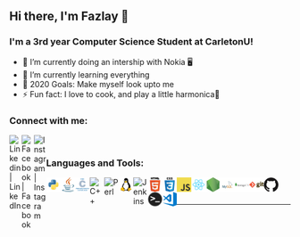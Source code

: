 ## Hi there, I'm Fazlay 👋

### I'm a 3rd year Computer Science Student at CarletonU!

- 🔭 I’m currently doing an intership with Nokia 🖥️
- 🌱 I’m currently learning everything 
- 🥅 2020 Goals: Make myself look upto me
- ⚡ Fun fact: I love  to  cook, and play a little harmonica🎼

### Connect with me:

[<img align="left" alt="Linkedin | LinkedIn" width="22px" src="https://cdn.jsdelivr.net/npm/simple-icons@v3/icons/linkedin.svg" />][linkedin]
[<img align="left" alt="Facebook | Facebook" width="22px" src="https://cdn.jsdelivr.net/npm/simple-icons@v3/icons/facebook.svg" />][facebook]
[<img align="left" alt="Instagram | Instagram" width="22px" src="https://cdn.jsdelivr.net/npm/simple-icons@v3/icons/instagram.svg" />][instagram]


<br />

### Languages and Tools:
[<img align="left" alt="Python" width="26px" src="https://raw.githubusercontent.com/github/explore/80688e429a7d4ef2fca1e82350fe8e3517d3494d/topics/python/python.png" />][snake]
[<img align="left" alt="Java" width="26px" src="https://raw.githubusercontent.com/github/explore/80688e429a7d4ef2fca1e82350fe8e3517d3494d/topics/java/java.png" />][fcalc]
[<img align="left" alt="C" width="26px" src="https://raw.githubusercontent.com/github/explore/80688e429a7d4ef2fca1e82350fe8e3517d3494d/topics/c/c.png" />][cards]
[<img align="left" alt="C++" width="26px" src="https://raw.githubusercontent.com/isocpp/logos/master/cpp_logo.png" />][rep]
[<img align="left" alt="Perl" width="26px" src="https://cdn.perl.org/perlweb/images/icons/header_camel.png" />][perl]
[<img align="left" alt="Linux" width="26px" src="https://raw.githubusercontent.com/github/explore/80688e429a7d4ef2fca1e82350fe8e3517d3494d/topics/linux/linux.png" />][rep]
[<img align="left" alt="Jenkins" width="26px" src="https://upload.wikimedia.org/wikipedia/commons/e/e9/Jenkins_logo.svg" />][rep]
[<img align="left" alt="HTML5" width="26px" src="https://raw.githubusercontent.com/github/explore/80688e429a7d4ef2fca1e82350fe8e3517d3494d/topics/html/html.png" />][restaurant]
[<img align="left" alt="CSS3" width="26px" src="https://raw.githubusercontent.com/github/explore/80688e429a7d4ef2fca1e82350fe8e3517d3494d/topics/css/css.png" />][diptowall]
[<img align="left" alt="JavaScript" width="26px" src="https://raw.githubusercontent.com/github/explore/80688e429a7d4ef2fca1e82350fe8e3517d3494d/topics/javascript/javascript.png" />][diptowall]
[<img align="left" alt="React" width="26px" src="https://raw.githubusercontent.com/github/explore/80688e429a7d4ef2fca1e82350fe8e3517d3494d/topics/react/react.png" />][scat]
[<img align="left" alt="Node.js" width="26px" src="https://raw.githubusercontent.com/github/explore/80688e429a7d4ef2fca1e82350fe8e3517d3494d/topics/nodejs/nodejs.png" />][restaurant]
[<img align="left" alt="MySQL" width="26px" src="https://raw.githubusercontent.com/github/explore/80688e429a7d4ef2fca1e82350fe8e3517d3494d/topics/mysql/mysql.png" />][rep]
[<img align="left" alt="MongoDB" width="26px" src="https://raw.githubusercontent.com/github/explore/80688e429a7d4ef2fca1e82350fe8e3517d3494d/topics/mongodb/mongodb.png" />][diptowall]
[<img align="left" alt="Git" width="26px" src="https://raw.githubusercontent.com/github/explore/80688e429a7d4ef2fca1e82350fe8e3517d3494d/topics/git/git.png" />][rep]
[<img align="left" alt="GitHub" width="26px" src="https://raw.githubusercontent.com/github/explore/78df643247d429f6cc873026c0622819ad797942/topics/github/github.png" />][rep]
[<img align="left" alt="Terminal" width="26px" src="https://raw.githubusercontent.com/github/explore/80688e429a7d4ef2fca1e82350fe8e3517d3494d/topics/terminal/terminal.png" />][rep]
[<img align="left" alt="Visual Studio Code" width="26px" src="https://raw.githubusercontent.com/github/explore/80688e429a7d4ef2fca1e82350fe8e3517d3494d/topics/visual-studio-code/visual-studio-code.png" />][rep]

<br />
<br />

---

[facebook]: https://facebook.com/fazlay.me
[instagram]: https://instagram.com/nfazlay
[linkedin]: https://linkedin.com/in/mdfazlayrabbi/
[snake]: https://github.com/nfazlay/SimpleGraphics_snake
[fcalc]: https://github.com/nfazlay/FinalsCalculator
[cards]: https://github.com/nfazlay/SimpleCardsGame
[perl]: https://github.com/nfazlay/Perl-Fundamentals
[restaurant]: https://github.com/nfazlay/Online-Food-Ordering
[diptowall]: https://github.com/nfazlay/DiptoWall
[scat]: https://github.com/nfazlay/scat
[rep]:  https://github.com/nfazlay?tab=repositories

